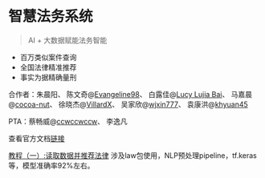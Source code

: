 # 智慧法务系统
> AI + 大数据赋能法务智能

- 百万类似案件查询
- 全国法律精准推荐
- 事实为据精确量刑

合作者：朱晨阳、
陈文奇@[Evangeline98](https://github.com/Evangeline98)、
白露佳@[Lucy Lujia Bai](https://github.com/Lujia-Bai)、
马嘉晨@[cocoa-nut](https://github.com/cocoa-nut)、
徐晓杰@[VillardX](https://github.com/VillardX)、
吴家欣@[wjxin777](https://github.com/wjxin777)、
袁康洪@[khyuan45](https://github.com/khyuan45)

PTA：蔡畅威@[ccwccwccw](https://github.com/ccwccwccw)、
李逸凡

查看官方文档[链接](https://chenyangzhu.github.io/sufelaw2019/)

[教程（一）:读取数据并推荐法律](https://github.com/chenyangzhu/sufelaw2019/blob/master/law_recommendation.ipynb) 涉及law包使用，NLP预处理pipeline，tf.keras等，模型准确率92%左右。
